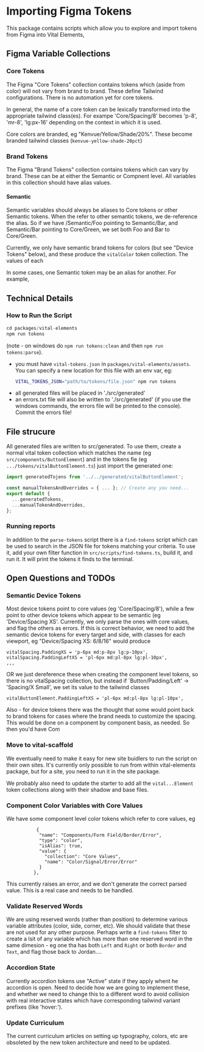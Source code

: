 # Importing Figma Tokens

This package contains scripts which allow you to explore and import tokens from Figma into
Vital Elements,



## Figma Variable Collections

### Core Tokens

The Figma "Core Tokens" collection contains tokens which (aside from color) will not vary
from brand to brand.  These define Tailwind configurations. There is no automation yet
for core tokens.

In general, the name of a core token can be lexically transformed into the appropriate tailwind
class(es).  For exampe 'Core/Spacing/8' becomes 'p-8', 'mr-8', 'lg:px-16' depending on the
context in which it is used.

Core colors are branded, eg "Kenvue/Yellow/Shade/20%".  These become branded tailwind classes
(`kenvue-yellow-shade-20pct`)

### Brand Tokens

The Figma "Brand Tokens" collection contains tokens which can vary by brand.  These can be at
either the Semantic or Compnent level.  All variables in this collection should have alias
values.

#### Semantic
Semantic variables should always be aliases to Core tokens or other Semantic tokens. When
the refer to other semantic tokens, we de-reference the alias.  So if we have /Semantic/Foo
pointing to Semantic/Bar, and Semantic/Bar pointing to Core/Green, we set both Foo and Bar
to Core/Green.

Currently, we only have semantic brand tokens for colors (but see "Device Tokens" below), and
these produce the `vitalColor` token collection.  The values of each 


In some cases, one Semantic token may be an alias for another. For example, 

## Technical Details

### How to Run the Script

```ts
cd packages/vital-elements
npm run tokens
```

(note - on windows do `npm run tokens:clean` and then `npm run tokens:parse`).

- you must have `vital-tokens.json` in `packages/vital-elements/assets`.  You can
  specify a new location for this file with an env var, eg:
  ```bash
  VITAL_TOKENS_JSON="path/to/tokens/file.json" npm run tokens
  ```
- all generated files will be placed in './src/generated'
- an errors.txt file will also be written to './src/generated' (if you use
  the windows commands, the errors file will be printed to the console).
  Commit the errors file!

## File strucure

All generated files are written to src/generated.  To use them, create a normal vital
token collection which matches the name (eg `src/components/ButtonElement`) and in
the tokens fie (eg `.../tokens/vitalButtonElement.ts`) just import the generated one:

```ts
import generatedTojens from '../../generated/vitalButtonElement';

const manualTokensAndOverrides = { ... }; // Create any you need...
export default {
  ...generatedTokens,
  ...manualTokenAndOverrides,
};
```

### Running reports

In addition to the `parse-tokens` script there is a `find-tokens` script which can be used
to search in the JSON file for tokens matching your criteria.  To use it, add your own
filter function in `src/scripts/find-tokens.ts`, build it, and run it. It will print the
tokens it finds to the terminal.

## Open Questions and TODOs

### Semantic Device Tokens

Most device tokens point to core values (eg 'Core/Spacing/8'), while a few point to other
device tokens which appear to be semantic (eg 'Device/Spacing XS'. Currently, we only
parse the ones with core values, and flag the others as errors. If this is correct behavior,
we need to add the semantic device tokens for every target and side, with classes for each
viewport, eg "Device/Spacing XS: 6/8/16" would produce
```
vitalSpacing.PaddingXS = 'p-6px md:p-8px lg:p-10px',
vitalSpacing.PaddingLeftXS = 'pl-6px md:pl-8px lg:pl-10px',
,,,
```
OR we just dereference these when creating the component level tokens, so there is no
vitalSpacing collection, but instead if `Button/Padding/Left' -> 'Spacing/X Small', we
set its value to the tailwind classes
```
vitalButtonElement.PaddingLeftXS = 'pl-6px md:pl-8px lg:pl-10px',
```

Also - for device tokens there was the thought that some would point back to brand tokens
for cases where the brand needs to customize the spacing.  This would be done on a component
by component basis, as needed.  So then you'd have
Com

### Move to vital-scaffold

We eventually need to make it easy for new site buidlers to run the script on their
own sites.  It's currently only possible to run from within vital-elements package, but
for a site, you need to run it in the site package.

We probably also need to update the starter to add all the `vital...Element` token
collections along with their shadow and base files.

### Component Color Variables with Core Values

We have some component level color tokens which refer to core values, eg

               {
                "name": "Components/Form Field/Border/Error",
                "type": "color",
                "isAlias": true,
                "value": {
                  "collection": "Core Values",
                  "name": "Color/Signal/Error/Error"
                }
              },

This currently raises an error, and we don't generate the correct parsed value.
This is a real case and needs to be handled.

### Validate Reserved Words

We are using reserved words (rather than position) to determine various variable attributes
(color, side, corner, etc).  We should validate that these are not used for any other purpose.
Perhaps write a `find-tokens` filter to create a lsit of any variable which has more than one
reserved word in the same dimesion - eg one tha has both `Left` and `Right` or both `Border`
and `Text`, and flag those back to Jordan....

### Accordion State

Currently accordion tokens use "Active" state if they apply whent he accordion is open.
Need to decide how we are going to implement these, and whether we need to change this
to a different word to avoid collision with real interactive states which have corresponding
tailwind variant prefixes (like 'hover:').

### Update Curriculum

The current curriculum articles on setting up typography, colors, etc are obsoleted by
the new token architecture and need to be updated.



